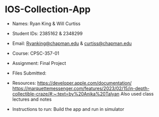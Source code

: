 # IOS-Collection-App

* Names: Ryan King & Will Curtiss
* Student IDs: 2385162 & 2348299
* Email: Ryanking@chapman.edu & curtiss@chapman.edu
* Course: CPSC-357-01
* Assignment: Final Project

* Files Submitted: 
* Resources: https://developer.apple.com/documentation/ 
https://marquettemessenger.com/features/2023/02/15/in-depth-collectible-craze/#:~:text=by%20Anika%20Talyan
Also used class lectures and notes

* Instructions to run: Build the app and run in simulator
